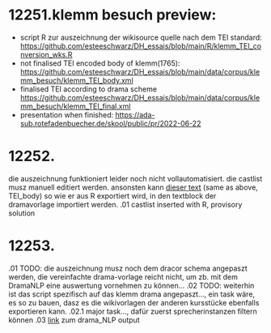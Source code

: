 # 12251.klemm besuch preview:
- script R zur auszeichnung der wikisource quelle nach dem TEI standard: https://github.com/esteeschwarz/DH_essais/blob/main/R/klemm_TEI_conversion_wks.R
- not finalised TEI encoded body of klemm(1765): https://github.com/esteeschwarz/DH_essais/blob/main/data/corpus/klemm_besuch/klemm_TEI_body.xml
- finalised TEI according to drama scheme https://github.com/esteeschwarz/DH_essais/blob/main/data/corpus/klemm_besuch/klemm_TEI_final.xml
- presentation when finished: https://ada-sub.rotefadenbuecher.de/skool/public/pr/2022-06-22

# 12252.
die auszeichnung funktioniert leider noch nicht vollautomatisiert. die castlist musz manuell editiert werden. ansonsten kann [dieser text](https://github.com/esteeschwarz/DH_essais/blob/main/data/corpus/klemm_besuch/klemm_TEI_body.xml) (same as above, TEI_body) so wie er aus R exportiert wird, in den textblock der dramavorlage importiert werden.
.01 castlist inserted with R, provisory solution
# 12253.
.01 TODO: die auszeichnung musz noch dem dracor schema angepaszt werden, die vereinfachte drama-vorlage reicht nicht, um zb. mit dem DramaNLP eine auswertung vornehmen zu können...
.02 TODO: weiterhin ist das script spezifisch auf das klemm drama angepaszt..., ein task wäre, es so zu bauen, dasz es die wikivorlagen der anderen kursstücke ebenfalls exportieren kann.
.02.1 major task..., dafür zuerst sprecherinstanzen filtern können
.03 [link](https://github.com/esteeschwarz/DH_essais/blob/main/data/corpus/klemm_besuch/nlp) zum drama_NLP output
